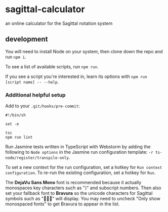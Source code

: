 # sagittal-calculator
an online calculator for the Sagittal notation system

## development

You will need to install Node on your system, then clone down the repo and run `npm i`.

To see a list of available scripts, run `npm run`.

If you see a script you're interested in, learn its options with `npm run [script name] -- --help`.

### Additional helpful setup

Add to your `.git/hooks/pre-commit`:

```
#!/bin/sh

set -e

tsc
npm run lint
```

Run Jasmine tests written in TypeScript with Webstorm by adding the following to `Node options` 
in the Jasmine run configuration template: `-r ts-node/register/transpile-only`.

To set a new context for the run configuration, set a hotkey for `Run context configuration`.
To re-run the existing configuration, set a hotkey for `Run`.

The **DejaVu Sans Mono** font is recommended because it actually monospaces key characters such as "⟩" and subscript numbers.
Then also set your fallback font to **Bravura** so the unicode characters for Sagittal symbols such as "" will display. 
You may need to uncheck "Only show monospaced fonts" to get Bravura to appear in the list.
